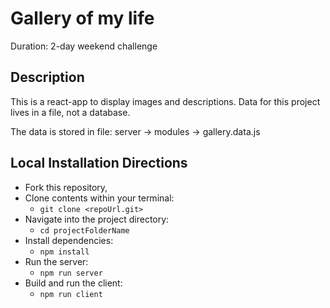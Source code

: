 # Gallery of my life

Duration: 2-day weekend challenge

## Description

This is a react-app to display images and descriptions.  Data for this project lives in a file, not a database.

The data is stored in file: server ->
                                modules ->
                                    gallery.data.js


## Local Installation Directions

- Fork this repository,
- Clone contents within your terminal:
   - `git clone <repoUrl.git>`
- Navigate into the project directory:
   - `cd projectFolderName`
- Install dependencies:
   - `npm install`
- Run the server:
   - `npm run server`
- Build and run the client:
   - `npm run client`
